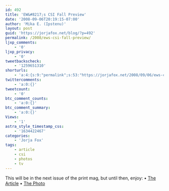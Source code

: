 ```yaml
---
id: 492
title: 'EW&#8217;s CSI Fall Preview'
date: '2008-09-06T20:19:15-07:00'
author: 'Mika E. (Ipstenu)'
layout: post
guid: 'https://jorjafox.net/blog/?p=492'
permalink: /2008/ews-csi-fall-preview/
ljxp_comments:
    - '0'
ljxp_privacy:
    - '0'
tweetbackscheck:
    - '1259651310'
shorturls:
    - 'a:4:{s:9:"permalink";s:53:"https://jorjafox.net/2008/09/06/ews-csi-fall-preview/";s:7:"tinyurl";s:25:"http://tinyurl.com/mqtf6f";s:4:"isgd";s:18:"http://is.gd/534xY";s:5:"bitly";s:20:"http://bit.ly/5E1mft";}'
twittercomments:
    - 'a:0:{}'
tweetcount:
    - '0'
btc_comment_counts:
    - 'a:0:{}'
btc_comment_summary:
    - 'a:0:{}'
Views:
    - '1'
astra_style_timestamp_css:
    - '1634422467'
categories:
    - 'Jorja Fox'
tags:
    - article
    - csi
    - photos
    - tv
---
```


This will be in the next issue of the print mag, but until then, enjoy:
&bull; <a href="http://www.ew.com/ew/article/0,,20223478,00.html">The Article</a>
&bull; <a href="https://jorjafox.net/gallery/media/print/ew/eweekly200809.jpg">The Photo</a>